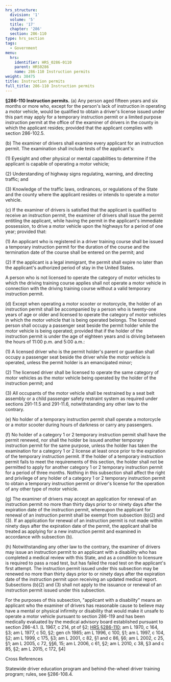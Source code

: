 ```yaml
---
hrs_structure:
  division: '1'
  volume: '5'
  title: '17'
  chapter: '286'
  section: 286-110
type: hrs_section
tags:
  - Government
menu:
  hrs:
    identifier: HRS_0286-0110
    parent: HRS0286
    name: 286-110 Instruction permits
weight: 38475
title: Instruction permits
full_title: 286-110 Instruction permits
---
```

**§286-110 Instruction permits.** (a) Any person aged fifteen years and six months or more who, except for the person's lack of instruction in operating a motor vehicle, would be qualified to obtain a driver's license issued under this part may apply for a temporary instruction permit or a limited purpose instruction permit at the office of the examiner of drivers in the county in which the applicant resides; provided that the applicant complies with section 286-102.5.

(b) The examiner of drivers shall examine every applicant for an instruction permit. The examination shall include tests of the applicant's:

(1) Eyesight and other physical or mental capabilities to determine if the applicant is capable of operating a motor vehicle;

(2) Understanding of highway signs regulating, warning, and directing traffic; and

(3) Knowledge of the traffic laws, ordinances, or regulations of the State and the county where the applicant resides or intends to operate a motor vehicle.

(c) If the examiner of drivers is satisfied that the applicant is qualified to receive an instruction permit, the examiner of drivers shall issue the permit entitling the applicant, while having the permit in the applicant's immediate possession, to drive a motor vehicle upon the highways for a period of one year; provided that:

(1) An applicant who is registered in a driver training course shall be issued a temporary instruction permit for the duration of the course and the termination date of the course shall be entered on the permit; and

(2) If the applicant is a legal immigrant, the permit shall expire no later than the applicant's authorized period of stay in the United States.

A person who is not licensed to operate the category of motor vehicles to which the driving training course applies shall not operate a motor vehicle in connection with the driving training course without a valid temporary instruction permit.

(d) Except when operating a motor scooter or motorcycle, the holder of an instruction permit shall be accompanied by a person who is twenty-one years of age or older and licensed to operate the category of motor vehicles in which the motor vehicle that is being operated belongs. The licensed person shall occupy a passenger seat beside the permit holder while the motor vehicle is being operated; provided that if the holder of the instruction permit is under the age of eighteen years and is driving between the hours of 11:00 p.m. and 5:00 a.m.:

(1) A licensed driver who is the permit holder's parent or guardian shall occupy a passenger seat beside the driver while the motor vehicle is operated, unless the permit holder is an emancipated minor;

(2) The licensed driver shall be licensed to operate the same category of motor vehicles as the motor vehicle being operated by the holder of the instruction permit; and

(3) All occupants of the motor vehicle shall be restrained by a seat belt assembly or a child passenger safety restraint system as required under sections 291-11.5 and 291-11.6, notwithstanding any other law to the contrary.

(e) No holder of a temporary instruction permit shall operate a motorcycle or a motor scooter during hours of darkness or carry any passengers.

(f) No holder of a category 1 or 2 temporary instruction permit shall have the permit renewed, nor shall the holder be issued another temporary instruction permit for the same purpose, unless the holder has taken the examination for a category 1 or 2 license at least once prior to the expiration of the temporary instruction permit. If the holder of a temporary instruction permit fails to meet the requirements of this section, the holder shall not be permitted to apply for another category 1 or 2 temporary instruction permit for a period of three months. Nothing in this subsection shall affect the right and privilege of any holder of a category 1 or 2 temporary instruction permit to obtain a temporary instruction permit or driver's license for the operation of any other type of motor vehicle.

(g) The examiner of drivers may accept an application for renewal of an instruction permit no more than thirty days prior to or ninety days after the expiration date of the instruction permit, whereupon the applicant for renewal of an instruction permit shall be exempt from subsection (b)(2) and (3). If an application for renewal of an instruction permit is not made within ninety days after the expiration date of the permit, the applicant shall be treated as applying for a new instruction permit and examined in accordance with subsection (b).

(h) Notwithstanding any other law to the contrary, the examiner of drivers may issue an instruction permit to an applicant with a disability who has completed a medical review with this State, and as a condition to licensure is required to pass a road test, but has failed the road test on the applicant's first attempt. The instruction permit issued under this subsection may be renewed no more than thirty days prior to or ninety days after the expiration date of the instruction permit upon receiving an updated medical report. Subsections (b)(2) and (3) shall not apply to the issuance or renewal of an instruction permit issued under this subsection.

For the purposes of this subsection, "applicant with a disability" means an applicant who the examiner of drivers has reasonable cause to believe may have a mental or physical infirmity or disability that would make it unsafe to operate a motor vehicle pursuant to section 286-119 and has been medically evaluated by the medical advisory board established pursuant to section 286-4.1\. [L 1967, c 214, pt of §2; [HRS §286-110](/title-17/chapter-286/section-286-110/); am L 1970, c 164, §3; am L 1977, c 50, §2; gen ch 1985; am L 1996, c 100, §1; am L 1997, c 104, §2; am L 1999, c 175, §3; am L 2001, c 82, §1 and c 86, §6; am L 2002, c 25, §1; am L 2005, c 72, §§6, 15; am L 2006, c 61, §2; am L 2010, c 38, §3 and c 85, §2; am L 2015, c 172, §4]

Cross References

Statewide driver education program and behind-the-wheel driver training program; rules, see §286-108.4.